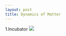 ```yaml
---
layout: post
title: Dynamics of Matter
---
```


1.Incubator
<img src="https://dl.dropboxusercontent.com/u/16334624/001.JPG">
